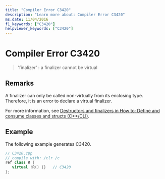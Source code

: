 ```yaml
---
title: "Compiler Error C3420"
description: "Learn more about: Compiler Error C3420"
ms.date: 11/04/2016
f1_keywords: ["C3420"]
helpviewer_keywords: ["C3420"]
---
```

# Compiler Error C3420

> 'finalizer' : a finalizer cannot be virtual

## Remarks

A finalizer can only be called non-virtually from its enclosing type. Therefore, it is an error to declare a virtual finalizer.

For more information, see [Destructors and finalizers in How to: Define and consume classes and structs (C++/CLI)](../../dotnet/how-to-define-and-consume-classes-and-structs-cpp-cli.md#BKMK_Destructors_and_finalizers).

## Example

The following example generates C3420.

```cpp
// C3420.cpp
// compile with: /clr /c
ref class R {
   virtual !R() {}   // C3420
};
```
